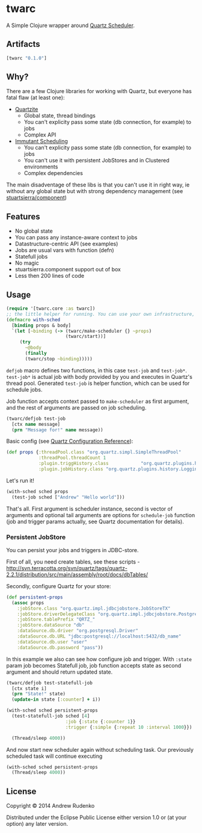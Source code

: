 # twarc

A Simple Clojure wrapper around [Quartz Scheduler](http://www.quartz-scheduler.org/).

## Artifacts

```clojure
[twarc "0.1.0"]
```

## Why?

There are a few Clojure libraries for working with Quartz, but everyone has fatal flaw (at least one):

* [Quartzite](http://clojurequartz.info/)
  * Global state, thread bindings
  * You can't explicity pass some state (db connection, for example) to jobs
  * Complex API
* [Immutant Scheduling](https://github.com/immutant/immutant/tree/thedeuce/scheduling)
  * You can't explicity pass some state (db connection, for example) to jobs
  * You can't use it with persistent JobStores and in Clustered environments
  * Complex dependencies


The main disadventage of these libs is that you can't use it in right way, ie without any global state but with strong dependency management (see [stuartsierra/component](https://github.com/stuartsierra/component))

## Features

* No global state
* You can pass any instance-aware context to jobs
* Datastructure-centric API (see examples)
* Jobs are usual vars with function (defn)
* Statefull jobs
* No magic
* stuartsierra.component support out of box
* Less then 200 lines of code

## Usage

```clojure
(require '[twarc.core :as twarc])
;; the little helper for running. You can use your own infrastructure, of course
(defmacro with-sched
  [binding props & body]
  `(let [~binding (-> (twarc/make-scheduler {} ~props)
                      (twarc/start))]
     (try
       ~@body
       (finally
       (twarc/stop ~binding)))))
```

`defjob` macro defines two functions, in this case `test-job` and `test-job*`. `test-job*` is actual job with body provided by you and executes in Quartz's thread pool. Generated `test-job` is helper function, which can be used for schedule jobs.

Job function accepts context passed to `make-scheduler` as first argument, and the rest of arguments are passed on job scheduling.

```clojure
(twarc/defjob test-job
  [ctx name message]
  (prn "Message for!" name message))
```

Basic config (see [Quartz Configuration Reference](http://quartz-scheduler.org/documentation/quartz-2.2.x/configuration/)):
```clojure
(def props {:threadPool.class "org.quartz.simpl.SimpleThreadPool"
            :threadPool.threadCount 1
            :plugin.triggHistory.class            "org.quartz.plugins.history.LoggingTriggerHistoryPlugin"
            :plugin.jobHistory.class "org.quartz.plugins.history.LoggingJobHistoryPlugin"})
```

Let's run it!
```clojure
(with-sched sched props
  (test-job sched ["Andrew" "Hello world"]))
```

That's all. First argument is scheduler instance, second is vector of arguments and optional tail arguments are options for `schedule-job` function (job and trigger params actually, see Quartz documentation for details).

### Persistent JobStore

You can persist your jobs and triggers in JDBC-store.

First of all, you need create tables, see these scripts - http://svn.terracotta.org/svn/quartz/tags/quartz-2.2.1/distribution/src/main/assembly/root/docs/dbTables/

Secondly, configure Quartz for your store:

```clojure
(def persistent-props
  (assoc props
    :jobStore.class "org.quartz.impl.jdbcjobstore.JobStoreTX"
    :jobStore.driverDelegateClass "org.quartz.impl.jdbcjobstore.PostgreSQLDelegate"
    :jobStore.tablePrefix "QRTZ_"
    :jobStore.dataSource "db"
    :dataSource.db.driver "org.postgresql.Driver"
    :dataSource.db.URL "jdbc:postgresql://localhost:5432/db_name"
    :dataSource.db.user "user"
    :dataSource.db.password "pass"))
```

In this example we also can see how configure job and trigger. With `:state` param job becomes Statefull job, job function accepts state as second argument and should return updated state.

```clojure
(twarc/defjob test-statefull-job
  [ctx state i]
  (prn "State!" state)
  (update-in state [:counter] + i))

(with-sched sched persistent-props
  (test-statefull-job sched [4]
                      :job {:state {:counter 1}}
                      :trigger {:simple {:repeat 10 :interval 1000}})

  (Thread/sleep 4000))
```

And now start new scheduler again without scheduling task. Our previously scheduled task will continue executing

```clojure
(with-sched sched persistent-props
  (Thread/sleep 4000))
```


## License

Copyright © 2014 Andrew Rudenko

Distributed under the Eclipse Public License either version 1.0 or (at
your option) any later version.
